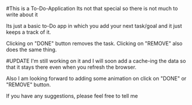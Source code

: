 #This is a To-Do-Application
Its not that special so there is not much to write about it

Its just a basic to-Do app in which you add your next task/goal and it just keeps a track of it.

Clicking on "DONE" button removes the task. Clicking on "REMOVE" also does the same thing.

#UPDATE
I'm still working on it and I will soon add a cache-ing the data so that it stays there even when you refresh the browser.

Also I am looking forward to adding some animation on click on "DONE" or "REMOVE" button.

If you have any suggestions, please feel free to tell me
